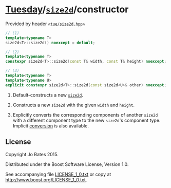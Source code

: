 [Tuesday](../../../README.md)/[`size2d`](../../headers/size2d.md)/constructor
=============================================================================
Provided by header [`<tue/size2d.hpp>`](../../headers/size2d.md)

```c++
// (1)
template<typename T>
size2d<T>::size2d() noexcept = default;

// (2)
template<typename T>
constexpr size2d<T>::size2d(const T& width, const T& height) noexcept;

// (3)
template<typename T>
template<typename U>
explicit constexpr size2d<T>::size2d(const size2d<U>& other) noexcept;
```

1. Default-constructs a new [`size2d`](../../headers/size2d.md).

2. Constructs a new `size2d` with the given `width` and `height`.

3. Explicitly converts the corresponding components of another `size2d` with
   a different component type to the new `size2d`'s component type. Implicit
   [conversion](conversion.md) is also available.

License
-------
Copyright Jo Bates 2015.

Distributed under the Boost Software License, Version 1.0.

See accompanying file [LICENSE_1_0.txt](../../../LICENSE_1_0.txt) or copy at
http://www.boost.org/LICENSE_1_0.txt.
